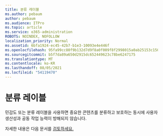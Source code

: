 ```yaml
---
title: 분류 레이블
ms.author: pebaum
author: pebaum
ms.audience: ITPro
ms.topic: article
ms.service: o365-administration
ROBOTS: NOINDEX, NOFOLLOW
localization_priority: Normal
ms.assetid: 6bfa1924-ec45-42b7-b1e3-10093e4e446f
ms.openlocfilehash: 95fa99cc80f9b132d7d9f8a0f009f8f2998015a0ab25153c150c4f9e7f9291dc
ms.sourcegitcommit: b5f7da89a650d2915dc652449623c78be6247175
ms.translationtype: MT
ms.contentlocale: ko-KR
ms.lasthandoff: 08/05/2021
ms.locfileid: "54119470"
---
```

# <a name="classification-labels"></a>분류 레이블

민감도 또는 분류 레이블을 사용하면 중요한 콘텐츠를 분류하고 보호하는 동시에 사용자 생산성과 공동 작업 능력이 방해되지 않습니다.

자세한 내용은 다음 문서를 [검토하세요.](https://docs.microsoft.com/microsoft-365/compliance/sensitivity-labels)
